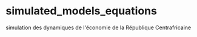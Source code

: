 # simulated_models_equations
simulation des dynamiques de l'économie de la République Centrafricaine
